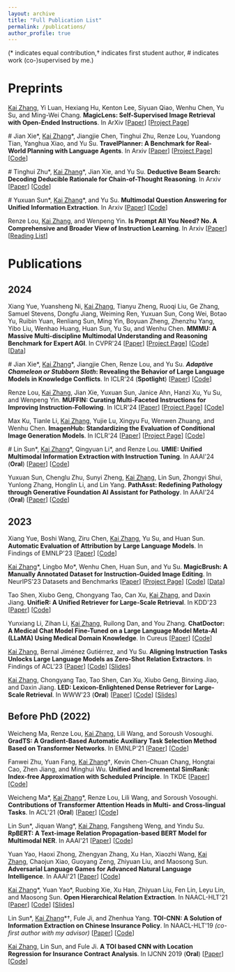 ```yaml
---
layout: archive
title: "Full Publication List"
permalink: /publications/
author_profile: true
---
```


(\*  indicates equal contribution,$\dagger$ indicates first student author, # indicates work (co-)supervised by me.)

# Preprints

<u>Kai Zhang</u>, Yi Luan, Hexiang Hu, Kenton Lee, Siyuan Qiao, Wenhu Chen, Yu Su, and Ming-Wei Chang. **MagicLens: Self-Supervised Image Retrieval with Open-Ended Instructions**. In ArXiv [[Paper](https://arxiv.org/abs/2403.19651)] [[Project Page](https://open-vision-language.github.io/MagicLens/)]

\# Jian Xie\*, <u>Kai Zhang</u>\*, Jiangjie Chen, Tinghui Zhu, Renze Lou, Yuandong Tian, Yanghua Xiao, and Yu Su. **TravelPlanner: A Benchmark for Real-World Planning with Language Agents**. In Arxiv [[Paper](https://arxiv.org/abs/2402.01622)] [[Project Page](https://osu-nlp-group.github.io/TravelPlanner/)]  [[Code](https://github.com/OSU-NLP-Group/TravelPlanner)]

\# Tinghui Zhu\*, <u>Kai Zhang</u>\*, Jian Xie, and Yu Su. **Deductive Beam Search: Decoding Deducible Rationale for Chain-of-Thought Reasoning**. In Arxiv [[Paper](https://arxiv.org/abs/2401.17686)] [[Code](https://github.com/OSU-NLP-Group/Deductive-Beam-Search)]

\# Yuxuan Sun\*, <u>Kai Zhang</u>\*, and Yu Su. **Multimodal Question Answering for Unified Information Extraction**. In Arxiv [[Paper](https://arxiv.org/abs/2310.03017)] [[Code](https://github.com/OSU-NLP-Group/MQA)]

Renze Lou, <u>Kai Zhang</u>, and Wenpeng Yin. **Is Prompt All You Need? No. A Comprehensive and Broader View of Instruction Learning**. In Arxiv [[Paper](https://arxiv.org/abs/2303.10475)] [[Reading List](https://github.com/RenzeLou/awesome-instruction-learning)]

# Publications

## 2024

Xiang Yue, Yuansheng Ni, <u>Kai Zhang</u>, Tianyu Zheng, Ruoqi Liu, Ge Zhang, Samuel Stevens, Dongfu Jiang, Weiming Ren, Yuxuan Sun, Cong Wei, Botao Yu, Ruibin Yuan, Renliang Sun, Ming Yin, Boyuan Zheng, Zhenzhu Yang, Yibo Liu, Wenhao Huang, Huan Sun, Yu Su, and Wenhu Chen. **MMMU: A Massive Multi-discipline Multimodal Understanding and Reasoning Benchmark for Expert AGI**. In CVPR'24 [[Paper](https://arxiv.org/abs/2311.16502)] [[Project Page](https://mmmu-benchmark.github.io)] [[Code](https://github.com/MMMU-Benchmark/MMMU)] [[Data](https://huggingface.co/datasets/MMMU/MMMU)]

\# Jian Xie\*, <u>Kai Zhang</u>\*, Jiangjie Chen, Renze Lou, and Yu Su. ***Adaptive Chameleon or Stubborn Sloth*: Revealing the Behavior of Large Language Models in Knowledge Conflicts**. In ICLR'24 (**Spotlight**) [[Paper](https://arxiv.org/abs/2305.13300)] [[Code](https://github.com/OSU-NLP-Group/LLM-Knowledge-Conflict)]

Renze Lou, <u>Kai Zhang</u>, Jian Xie, Yuxuan Sun, Janice Ahn, Hanzi Xu, Yu Su, and Wenpeng Yin. **MUFFIN: Curating Multi-Faceted Instructions for Improving Instruction-Following**. In ICLR'24 [[Paper](https://arxiv.org/abs/2312.02436)] [[Project Page](https://renzelou.github.io/Muffin/)] [[Code](https://github.com/RenzeLou/Muffin)]

Max Ku, Tianle Li, <u>Kai Zhang</u>, Yujie Lu, Xingyu Fu, Wenwen Zhuang, and Wenhu Chen. **ImagenHub: Standardizing the Evaluation of Conditional Image Generation Models**. In ICLR'24 [[Paper](https://arxiv.org/abs/2310.01596)] [[Project Page](https://tiger-ai-lab.github.io/ImagenHub/)] [[Code](https://github.com/TIGER-AI-Lab/ImagenHub)]

\# Lin Sun\*, <u>Kai Zhang</u>\*, Qingyuan Li\*, and Renze Lou. **UMIE: Unified Multimodal Information Extraction with Instruction Tuning**. In AAAI'24 (**Oral**) [[Paper](https://arxiv.org/abs/2401.03082)] [[Code](https://github.com/ZUCC-AI/UMIE)]

Yuxuan Sun, Chenglu Zhu, Sunyi Zheng, <u>Kai Zhang</u>, Lin Sun, Zhongyi Shui, Yunlong Zhang, Honglin Li, and Lin Yang. **PathAsst: Redefining Pathology through Generative Foundation AI Assistant for Pathology**. In AAAI'24 (**Oral**)  [[Paper](https://arxiv.org/abs/2305.15072)] [[Code](https://github.com/superjamessyx/Generative-Foundation-AI-Assistant-for-Pathology)]

## 2023

Xiang Yue, Boshi Wang, Ziru Chen, <u>Kai Zhang</u>, Yu Su, and Huan Sun. **Automatic Evaluation of Attribution by Large Language Models**. In Findings of EMNLP'23 [[Paper](https://arxiv.org/abs/2305.06311)] [[Code](https://github.com/OSU-NLP-Group/AttrScore)]

<u>Kai Zhang</u>\*, Lingbo Mo\*, Wenhu Chen, Huan Sun, and Yu Su. **MagicBrush: A Manually Annotated Dataset for Instruction-Guided Image Editing**. In NeurIPS'23 Datasets and Benchmarks [[Paper](https://arxiv.org/abs/2306.10012)] [[Project Page](https://osu-nlp-group.github.io/MagicBrush/)] [[Code](https://github.com/OSU-NLP-Group/MagicBrush)] [[Data](https://huggingface.co/datasets/osunlp/MagicBrush)]

Tao Shen, Xiubo Geng, Chongyang Tao, Can Xu, <u>Kai Zhang</u>, and Daxin Jiang. **UnifieR: A Unified Retriever for Large-Scale Retrieval**. In KDD'23 [[Paper](https://arxiv.org/abs/2205.11194)] [[Code](https://github.com/taoshen58/UnifieR)]

Yunxiang Li, Zihan Li, <u>Kai Zhang</u>, Ruilong Dan, and You Zhang. **ChatDoctor: A Medical Chat Model Fine-Tuned on a Large Language Model Meta-AI (LLaMA) Using Medical Domain Knowledge**. In Cureus [[Paper](https://arxiv.org/abs/2303.14070)] [[Code](https://github.com/Kent0n-Li/ChatDoctor)]

<u>Kai Zhang</u>, Bernal Jiménez Gutiérrez, and Yu Su. **Aligning Instruction Tasks Unlocks Large Language Models as Zero-Shot Relation Extractors**. In Findings of ACL'23 \[[Paper](https://arxiv.org/abs/2305.11159)\] [[Code](https://github.com/OSU-NLP-Group/QA4RE)] [[Slides](/files/paper_slides/QA4RE_ACL23.pdf)]

<u>Kai Zhang</u>, Chongyang Tao, Tao Shen, Can Xu, Xiubo Geng, Binxing Jiao, and Daxin Jiang. **LED: Lexicon-Enlightened Dense Retriever for Large-Scale Retrieval**. In WWW'23 (**Oral**) \[[Paper](https://arxiv.org/abs/2208.13661)\] [[Code](https://github.com/drogozhang/LED)] [[Slides](/files/paper_slides/LED_WWW23.pdf)]

## Before PhD (2022)

Weicheng Ma, Renze Lou, <u>Kai Zhang</u>, Lili Wang, and Soroush Vosoughi. **GradTS: A Gradient-Based Automatic Auxiliary Task Selection Method Based on Transformer Networks**. In EMNLP'21 \[[Paper](https://aclanthology.org/2021.emnlp-main.455)\] \[[Code](https://github.com/RenzeLou/GradTS)\]

Fanwei Zhu, Yuan Fang, <u>Kai Zhang</u>$\dagger$, Kevin Chen-Chuan Chang, Hongtai Cao, Zhen Jiang, and Minghui Wu. **Unified and Incremental SimRank: Index-free Approximation with Scheduled Principle**. In TKDE \[[Paper](https://www.computer.org/csdl/journal/tk/5555/01/09535257/1wMELvY3Tna)\]\[[Code](https://github.com/UISim2020/UISim2020)\]

Weicheng Ma\*, <u>Kai Zhang</u>\*, Renze Lou, Lili Wang, and Soroush Vosoughi. **Contributions of Transformer Attention Heads in Multi- and Cross-lingual Tasks**. In ACL'21 (**Oral**) \[[Paper](https://aclanthology.org/2021.acl-long.152)\] \[[Code](https://github.com/hikari-NYU/Contributions-of-Transformer-Attention-Heads-in-Multi--and-Cross-lingual-Tasks)\]

<!--\# Yutong Wang\*, Renze Lou\*, <u>Kai Zhang</u>\*, Maoyan Chen, and Yujiu Yang. **MORE: A Metric Learning Based Framework for Open-Domain Relation Extraction**. In ICASSP 2021 \[[Paper](https://ieeexplore.ieee.org/document/9413437)\] \[[Code](https://github.com/RenzeLou/MORE)\]

\# Jian Xie\*, <u>Kai Zhang</u>\*, Lin Sun, Yindu Su, and Chenxiang Xu. **Improving Social Media NER via Entity Type-Compatible Unknown Word Substitution**. In ICASSP 2021 \[[Paper](https://ieeexplore.ieee.org/document/9414304)\] \[[Code](https://github.com/HsaXie/Entity-Type-Compatible-Unknown-Word-Substitution)\] -->

Lin Sun\*, Jiquan Wang\*, <u>Kai Zhang</u>, Fangsheng Weng, and Yindu Su. **RpBERT: A Text-image Relation Propagation-based BERT Model for Multimodal NER**. In AAAI'21 \[[Paper](https://ojs.aaai.org/index.php/AAAI/article/view/17633)\] \[[Code](https://github.com/Multimodal-NER/RpBERT)\]

Yuan Yao, Haoxi Zhong, Zhengyan Zhang, Xu Han, Xiaozhi Wang, <u>Kai Zhang</u>, Chaojun Xiao, Guoyang Zeng, Zhiyuan Liu, and Maosong Sun. **Adversarial Language Games for Advanced Natural Language Intelligence**. In AAAI'21 \[[Paper](https://ojs.aaai.org/index.php/AAAI/article/view/17676)\] \[[Code](https://github.com/thunlp/AdversarialTaboo)\]

<u>Kai Zhang</u>\*, Yuan Yao\*, Ruobing Xie, Xu Han, Zhiyuan Liu, Fen Lin, Leyu Lin, and Maosong Sun. **Open Hierarchical Relation Extraction**. In NAACL-HLT'21 \[[Paper](https://www.aclweb.org/anthology/2021.naacl-main.452)\] \[[Code](https://github.com/thunlp/OHRE)\] [[Slides](/files/paper_slides/OHRE_NAACL21.pdf)]

Lin Sun\*, <u>Kai Zhang</u>\*$\dagger$, Fule Ji, and Zhenhua Yang. **TOI-CNN: A Solution of Information Extraction on Chinese Insurance Policy**. In NAACL-HLT'19 *(co-first author with my advisor)* \[[Paper](https://www.aclweb.org/anthology/N19-2022)\] \[[Code](https://github.com/ETIP-team/ETIP-Project)\] 

<u>Kai Zhang</u>, Lin Sun, and Fule Ji. **A TOI based CNN with Location Regression for Insurance Contract Analysis**. In IJCNN 2019 (**Oral**) \[[Paper](https://ieeexplore.ieee.org/abstract/document/8852052/)\] \[[Code](https://github.com/ETIP-team/ETIP-Project)\]
